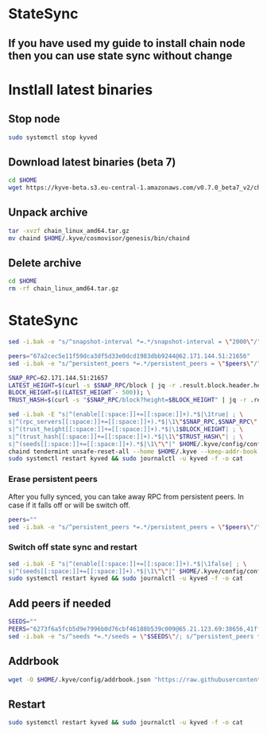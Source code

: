 # StateSync 

## If you have used my guide to install chain node then you can use state sync without change 
# Instlall latest binaries
## Stop node 
```bash
sudo systemctl stop kyved
```
## Download latest binaries (beta 7)
```bash
cd $HOME
wget https://kyve-beta.s3.eu-central-1.amazonaws.com/v0.7.0_beta7_v2/chain_linux_amd64.tar.gz
```
## Unpack archive

```bash
tar -xvzf chain_linux_amd64.tar.gz
mv chaind $HOME/.kyve/cosmovisor/genesis/bin/chaind
```

## Delete archive

```bash
cd $HOME
rm -rf chain_linux_amd64.tar.gz
```


#
# StateSync
```bash
sed -i.bak -e "s/^snapshot-interval *=.*/snapshot-interval = \"2000\"/" $HOME/.kyve/config/app.toml
```
```bash
peers="67a2cec5e11f59dca3df5d33e0dcd1983dbb9244@62.171.144.51:21656"
sed -i.bak -e "s/^persistent_peers *=.*/persistent_peers = \"$peers\"/" $HOME/.kyve/config/config.toml
```
```bash
SNAP_RPC=62.171.144.51:21657
LATEST_HEIGHT=$(curl -s $SNAP_RPC/block | jq -r .result.block.header.height); \
BLOCK_HEIGHT=$((LATEST_HEIGHT - 500)); \
TRUST_HASH=$(curl -s "$SNAP_RPC/block?height=$BLOCK_HEIGHT" | jq -r .result.block_id.hash)
```
```bash
sed -i.bak -E "s|^(enable[[:space:]]+=[[:space:]]+).*$|\1true| ; \
s|^(rpc_servers[[:space:]]+=[[:space:]]+).*$|\1\"$SNAP_RPC,$SNAP_RPC\"| ; \
s|^(trust_height[[:space:]]+=[[:space:]]+).*$|\1$BLOCK_HEIGHT| ; \
s|^(trust_hash[[:space:]]+=[[:space:]]+).*$|\1\"$TRUST_HASH\"| ; \
s|^(seeds[[:space:]]+=[[:space:]]+).*$|\1\"\"|" $HOME/.kyve/config/config.toml
chaind tendermint unsafe-reset-all --home $HOME/.kyve --keep-addr-book
sudo systemctl restart kyved && sudo journalctl -u kyved -f -o cat
```
### Erase persistent peers 
After you fully synced, you can take away RPC from persistent peers. In case if it falls off or will be switch off.    
```bash
peers=""
sed -i.bak -e "s/^persistent_peers *=.*/persistent_peers = \"$peers\"/" $HOME/.kyve/config/config.toml
```
### Switch off state sync and restart
```bash
sed -i.bak -E "s|^(enable[[:space:]]+=[[:space:]]+).*$|\1false| ; \
s|^(seeds[[:space:]]+=[[:space:]]+).*$|\1\"\"|" $HOME/.kyve/config/config.toml
sudo systemctl restart kyved && sudo journalctl -u kyved -f -o cat
```
## Add peers if needed 
```bash
SEEDS=""
PEERS="6273f6a5fcb5d9e7996b0d76cbf46188b539c009@65.21.123.69:38656,41ffaf0628e8e80fe9b3644edb7fc089999fbf56@5.161.86.216:26656,6d0b39a609ffa4684af9c4943d0dadd0f032a9ff@65.109.11.155:26656,d89b3aaf689adb0843ee62ed06a9a894da0591cb@141.95.106.246:26656,bf59342c59e1e8976420a0ee4b28b71394eeec16@178.250.242.94:26656,367ecb7d6288c7649c9053a4cf01ee110471764b@88.198.242.163:36656,1f3b64e06bf8ad2e1bcd89445797d26ff80fef7c@65.109.34.133:46656,1070a790adb28f4e39a1ca7961d0fd4ee28f676b@185.202.236.103:49656,897621af43a1ab19a9e8439f0d0d725cf6f558ab@80.82.215.243:26656,fe686e1f25651cb1b0e0fa8a61b2e015ffd63bca@18.197.245.69:26656"; \
sed -i.bak -e "s/^seeds *=.*/seeds = \"$SEEDS\"/; s/^persistent_peers *=.*/persistent_peers = \"$PEERS\"/" $HOME/.kyve/config/config.toml
```
## Addrbook
```bash
wget -O $HOME/.kyve/config/addrbook.json "https://raw.githubusercontent.com/Kolot86/Snapshots-SateSync/main/KYVE-beta/addrbook.json"
```
## Restart
```bash
sudo systemctl restart kyved && sudo journalctl -u kyved -f -o cat
```
